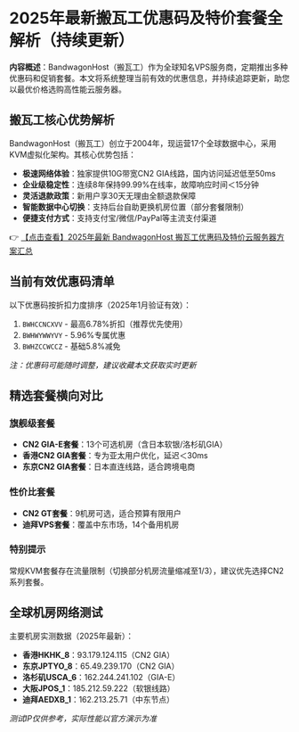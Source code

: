 # 2025年最新搬瓦工优惠码及特价套餐全解析（持续更新）

**内容概述**：BandwagonHost（搬瓦工）作为全球知名VPS服务商，定期推出多种优惠码和促销套餐。本文将系统整理当前有效的优惠信息，并持续追踪更新，助您以最优价格选购高性能云服务器。

## 搬瓦工核心优势解析

BandwagonHost（搬瓦工）创立于2004年，现运营17个全球数据中心，采用KVM虚拟化架构。其核心优势包括：

- **极速网络体验**：独家提供10G带宽CN2 GIA线路，国内访问延迟低至50ms
- **企业级稳定性**：连续8年保持99.99%在线率，故障响应时间＜15分钟
- **灵活退款政策**：新用户享30天无理由全额退款保障
- **智能数据中心切换**：支持后台自助更换机房位置（部分套餐限制）
- **便捷支付方式**：支持支付宝/微信/PayPal等主流支付渠道

👉 [【点击查看】2025年最新 BandwagonHost 搬瓦工优惠码及特价云服务器方案汇总](https://bit.ly/banwagon)

## 当前有效优惠码清单

以下优惠码按折扣力度排序（2025年1月验证有效）：

1. `BWHCCNCXVV` - 最高6.78%折扣（推荐优先使用）
2. `BWHWYWWYVY` - 5.96%专属优惠
3. `BWHZCCWCCZ` - 基础5.8%减免

*注：优惠码可能随时调整，建议收藏本文获取实时更新*

## 精选套餐横向对比

### 旗舰级套餐
- **CN2 GIA-E套餐**：13个可选机房（含日本软银/洛杉矶GIA）
- **香港CN2 GIA套餐**：专为亚太用户优化，延迟＜30ms
- **东京CN2 GIA套餐**：日本直连线路，适合跨境电商

### 性价比套餐
- **CN2 GT套餐**：9机房可选，适合预算有限用户
- **迪拜VPS套餐**：覆盖中东市场，14个备用机房

### 特别提示
常规KVM套餐存在流量限制（切换部分机房流量缩减至1/3），建议优先选择CN2系列套餐。

## 全球机房网络测试

主要机房实测数据（2025年最新）：

- **香港HKHK_8**：93.179.124.115（CN2 GIA）
- **东京JPTYO_8**：65.49.239.170（CN2 GIA）  
- **洛杉矶USCA_6**：162.244.241.102（GIA-E）
- **大阪JPOS_1**：185.212.59.222（软银线路）
- **迪拜AEDXB_1**：162.213.25.71（中东节点）

*测试IP仅供参考，实际性能以官方演示为准*